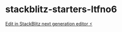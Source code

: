 # stackblitz-starters-ltfno6

[Edit in StackBlitz next generation editor ⚡️](https://stackblitz.com/~/github.com/ChrisMin81/stackblitz-starters-ltfno6)